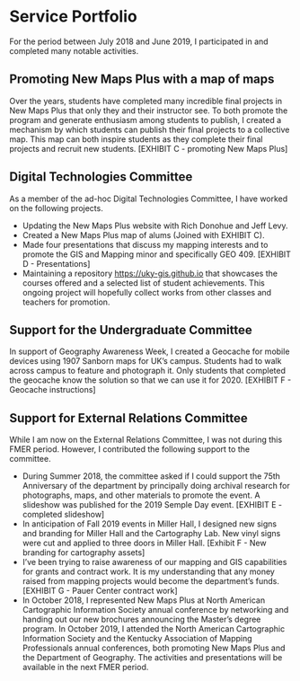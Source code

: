 # Service Portfolio

For the period between July 2018 and June 2019, I participated in and completed many notable activities.

## Promoting New Maps Plus with a map of maps

Over the years, students have completed many incredible final projects in New Maps Plus that only they and their instructor see. To both promote the program and generate enthusiasm among students to publish, I created a mechanism by which students can publish their final projects to a collective map. This map can both inspire students as they complete their final projects and recruit new students. [EXHIBIT C - promoting New Maps Plus]

## Digital Technologies Committee

As a member of the ad-hoc Digital Technologies Committee, I have worked on the following projects.

* Updating the New Maps Plus website with Rich Donohue and Jeff Levy.
* Created a New Maps Plus map of alums (Joined with EXHIBIT C).
* Made four presentations that discuss my mapping interests and to promote the GIS and Mapping minor and specifically GEO 409. [EXHIBIT D - Presentations]
* Maintaining a repository https://uky-gis.github.io that showcases the courses offered and a selected list of student achievements. This ongoing project will hopefully collect works from other classes and teachers for promotion.



## Support for the Undergraduate Committee

In support of Geography Awareness Week, I created a Geocache for mobile devices using 1907 Sanborn maps for UK’s campus. Students had to walk across campus to feature and photograph it. Only students that completed the geocache know the solution so that we can use it for 2020. [EXHIBIT F - Geocache instructions]

## Support for External Relations Committee

While I am now on the External Relations Committee, I was not during this FMER period. However, I contributed the following support to the committee.

* During Summer 2018, the committee asked if I could support the 75th Anniversary of the department by principally doing archival research for photographs, maps, and other materials to promote the event. A slideshow was published for the 2019 Semple Day event. [EXHIBIT E - completed slideshow]
* In anticipation of Fall 2019 events in Miller Hall, I designed new signs and branding for Miller Hall and the Cartography Lab. New vinyl signs were cut and applied to three doors in Miller Hall. [Exhibit F - New branding for cartography assets]
* I’ve been trying to raise awareness of our mapping and GIS capabilities for grants and contract work. It is my understanding that any money raised from mapping projects would become the department’s funds. [EXHIBIT G - Pauer Center contract work]
* In October 2018, I represented New Maps Plus at North American Cartographic Information Society annual conference by networking and handing out our new brochures announcing the Master’s degree program. In October 2019, I attended the North American Cartographic Information Society and the Kentucky Association of Mapping Professionals annual conferences, both promoting New Maps Plus and the Department of Geography. The activities and presentations will be available in the next FMER period.
